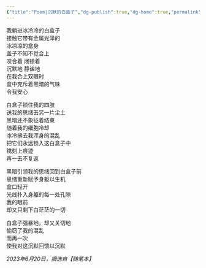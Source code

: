 ```yaml
---
{"title":"Poem|沉默的白盒子","dg-publish":true,"dg-home":true,"permalink":"/homepage/essay/poem-20230620/","tags":["gardenEntry"],"dgPassFrontmatter":true,"created":"","updated":""}
---
```

  
我躺进冰冷冷的白盒子  
接触它带有金属光泽的  
冰凉凉的盒身  
盖子不知不觉合上  
咬合着 闭锁着  
沉默地 静谧地  
在我合上双眼时  
盒中充斥着黑暗的气味  
令我安心  
  
白盒子锁住我的四肢  
送我的思绪去另一片尘土  
黑暗还不象征着结束  
随着我的细胞冷却  
冰冷拂去我浑身的混乱  
把它们永远锁入这白盒子中  
镌刻上痕迹  
再一去不复返  
  
黑暗引领我的思绪回到白盒子前  
思绪重新赋予身躯以生机  
盒口轻开  
光线扑入身躯的每一处孔隙  
我的眼前  
却又只剩下白茫茫的一切  
  
白盒子强暴地，却又关切地  
偷窃了我的混乱  
而再一次  
使我对这沉默回馈以沉默  
  
*2023年6月20日，摘选自【随笔本】*